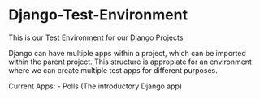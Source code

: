 # Django-Test-Environment

This is our Test Environment for our Django Projects

Django can have multiple apps within a project, which can be imported within the parent project. This structure is appropiate for an environment where we can create multiple test apps for different purposes.

Current Apps:
    - Polls (The introductory Django app)
